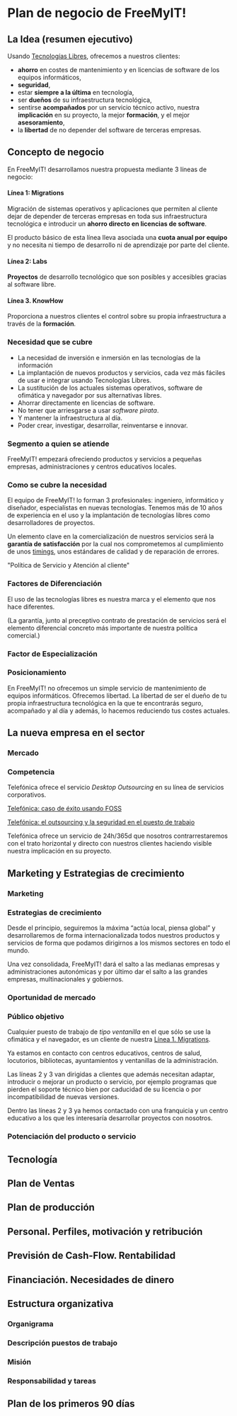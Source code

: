 # Plan de negocio de FreeMyIT!

## La Idea (resumen ejecutivo)

Usando [Tecnologías Libres](http://es.wikipedia.org/wiki/Tecnolog%C3%ADa_libre), ofrecemos a nuestros clientes:

  * __ahorro__ en costes de mantenimiento y en licencias de software de los equipos informáticos,
  * __seguridad__,
  * estar __siempre a la última__ en tecnología,
  * ser __dueños__ de su infraestructura tecnológica,
  * sentirse __acompañados__ por un servicio técnico activo, nuestra __implicación__ en su proyecto, la mejor __formación__, y el mejor __asesoramiento__,
  * la __libertad__ de no depender del software de terceras empresas.

## Concepto de negocio

En FreeMyIT! desarrollamos nuestra propuesta mediante 3 líneas de negocio:

#### Línea 1: Migrations

Migración de sistemas operativos y aplicaciones que permiten al cliente dejar de depender de terceras empresas en toda sus infraestructura tecnológica
e introducir un __ahorro directo en licencias de software__.

El producto básico de esta línea lleva asociada una __cuota anual por equipo__ y no necesita ni tiempo de desarrollo ni de aprendizaje por parte del cliente.

#### Línea 2: Labs

__Proyectos__ de desarrollo tecnológico que son posibles y accesibles gracias al software libre.

#### Línea 3. KnowHow

Proporciona a nuestros clientes el control sobre su propia infraestructura a través de la __formación__.

### Necesidad que se cubre

* La necesidad de inversión e inmersión en las tecnologías de la información
* La implantación de nuevos productos y servicios, cada vez más fáciles de usar e integrar usando Tecnologías Libres.
* La sustitución de los actuales sistemas operativos, software de ofimática y navegador por sus alternativas libres.
* Ahorrar directamente en licencias de software.
* No tener que arriesgarse a usar *software pirata*.
* Y mantener la infraestructura al día.
* Poder crear, investigar, desarrollar, reinventarse e innovar.

### Segmento a quien se atiende

FreeMyIT! empezará ofreciendo productos y servicios a pequeñas empresas, administraciones y centros educativos locales.

### Como se cubre la necesidad

El equipo de FreeMyIT! lo forman 3 profesionales: ingeniero, informático y diseñador, especialistas en nuevas tecnologías. Tenemos más de 10 años de experiencia en el uso y la implantación de tecnologías libres como desarrolladores de proyectos.

Un elemento clave en la comercialización de nuestros servicios será la __garantía de satisfacción__ por la cual nos comprometemos al cumplimiento de unos [timings](), unos estándares de calidad y de reparación de errores.

"Política de Servicio y Atención al cliente"


### Factores de Diferenciación

El uso de las tecnologías libres es nuestra marca y el elemento que nos hace diferentes.

(La garantía, junto al preceptivo contrato de prestación de servicios será el elemento diferencial concreto más importante de nuestra política comercial.)

### Factor de Especialización



### Posicionamiento

En FreeMyIT! no ofrecemos un simple servicio de mantenimiento de equipos informáticos. Ofrecemos libertad. La libertad de ser el dueño de tu propia infraestructura tecnológica en la que te encontrarás seguro, acompañado y al día y además, lo hacemos reduciendo tus costes actuales.

## La nueva empresa en el sector

### Mercado

### Competencia

Telefónica ofrece el servicio *Desktop Outsourcing* en su línea de servicios corporativos.

[Telefónica: caso de éxito usando FOSS](http://observatorio.cenatic.es/index.php?option=com_content&view=article&id=149)

[Telefónica: el outsourcing y la seguridad en el puesto de trabajo](http://www.borrmart.es/articulo_redseguridad.php?id=1230)

Telefónica ofrece un servicio de 24h/365d que nosotros contrarrestaremos con el trato horizontal y directo con nuestros clientes haciendo visible nuestra implicación en su proyecto.

## Marketing y Estrategias de crecimiento

### Marketing

### Estrategias de crecimiento

Desde el principio, seguiremos la máxima “actúa local, piensa global” y desarrollaremos
de forma internacionalizada todos nuestros productos y servicios de forma que podamos
dirigirnos a los mismos sectores en todo el mundo.

Una vez consolidada, FreeMyIT! dará el salto a las medianas empresas y administraciones autonómicas
y por último dar el salto a las grandes empresas, multinacionales y gobiernos.

### Oportunidad de mercado

### Público objetivo

Cualquier puesto de trabajo de *tipo ventanilla* en el que sólo se use la ofimática y el navegador, es un
cliente de nuestra [Línea 1. Migrations](https://github.com/vicnala/freemyit/blob/master/doc/bp/bp-es.md#lnea-1-migrations).

Ya estamos en contacto con centros educativos, centros de salud, locutorios, bibliotecas, ayuntamientos y ventanillas de la administración.

Las líneas 2 y 3 van dirigidas a clientes que además necesitan adaptar, introducir o mejorar un producto o servicio, por ejemplo programas que pierden el soporte técnico bien por caducidad de su licencia o por incompatibilidad de nuevas versiones.

Dentro las líneas 2 y 3 ya hemos contactado con una franquicia y un centro educativo a los que les interesaría
desarrollar proyectos con nosotros.

### Potenciación del producto o servicio



## Tecnología

## Plan de Ventas

## Plan de producción

## Personal. Perfiles, motivación y retribución

## Previsión de Cash-Flow. Rentabilidad

## Financiación. Necesidades de dinero

## Estructura organizativa

### Organigrama

### Descripción puestos de trabajo

### Misión

### Responsabilidad y tareas

## Plan de los primeros 90 días
